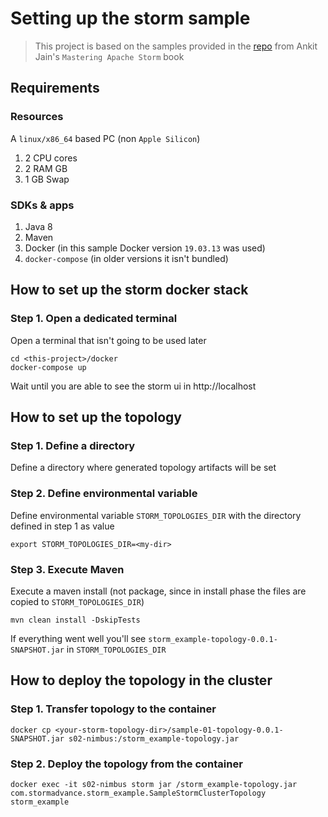 # Setting up the storm sample

> This project is based on the samples provided in
> the [repo](https://github.com/PacktPublishing/Mastering-Apache-Storm)
> from Ankit Jain's `Mastering Apache Storm` book

## Requirements

### Resources

A `linux/x86_64` based PC (non `Apple Silicon`)

1. 2 CPU cores
2. 2 RAM GB
3. 1 GB Swap

### SDKs & apps

1. Java 8
2. Maven
3. Docker (in this sample Docker version `19.03.13` was used)
4. `docker-compose` (in older versions it isn't bundled)

## How to set up the storm docker stack

### Step 1. Open a dedicated terminal

Open a terminal that isn't going to be used later

```shell
cd <this-project>/docker
docker-compose up
```

Wait until you are able to see the storm ui in http://localhost

## How to set up the topology

### Step 1. Define a directory

Define a directory where generated topology artifacts will be set

### Step 2. Define environmental variable

Define environmental variable `STORM_TOPOLOGIES_DIR` with the directory defined in step 1 as value

```shell
export STORM_TOPOLOGIES_DIR=<my-dir>
```

### Step 3. Execute Maven

Execute a maven install (not package, since in install phase the files are copied
to `STORM_TOPOLOGIES_DIR`)

```shell
mvn clean install -DskipTests
```

If everything went well you'll see `storm_example-topology-0.0.1-SNAPSHOT.jar`
in `STORM_TOPOLOGIES_DIR`

## How to deploy the topology in the cluster

### Step 1. Transfer topology to the container

```shell
docker cp <your-storm-topology-dir>/sample-01-topology-0.0.1-SNAPSHOT.jar s02-nimbus:/storm_example-topology.jar
```

### Step 2. Deploy the topology from the container

```shell
docker exec -it s02-nimbus storm jar /storm_example-topology.jar com.stormadvance.storm_example.SampleStormClusterTopology storm_example
```

